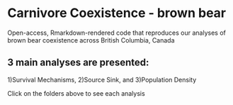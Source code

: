 # Carnivore Coexistence - brown bear

Open-access, Rmarkdown-rendered code that reproduces our analyses of brown bear coexistence across British Columbia, Canada

## 3 main analyses are presented:
1)Survival Mechanisms, 2)Source Sink, and 3)Population Density

Click on the folders above to see each analysis
